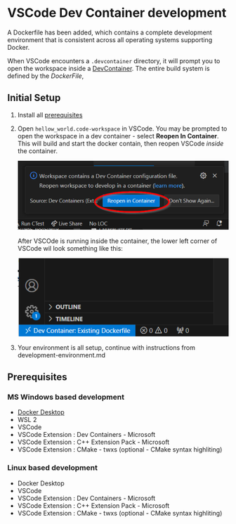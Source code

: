 # VSCode Dev Container development

A Dockerfile has been added, which contains a complete development environment that is consistent across all operating systems supporting Docker.

When VSCode encounters a `.devcontainer` directory, it will prompt you to open the workspace inside a [DevContainer](https://code.visualstudio.com/docs/devcontainers/containers).  The entire build system is defined by the *DockerFile*, 

## Initial Setup
1. Install all [prerequisites](##prerequisites)
2. Open `hellow_world.code-workspace` in VSCode.  You may be prompted to open the workspace in a dev container - select **Reopen In Container**.  This will build and start the docker contain, then reopen VSCode *inside* the container. 

    ![Alt text](images/dev_container_prompt.png)

    After VSCOde is running inside the container, the lower left corner of VSCode wil look something like this:

    ![Alt text](images/env_devContainer.png)
3. Your environment is all setup, continue with instructions from development-environment.md

## Prerequisites

### MS Windows based development

* [Docker Desktop](https://www.docker.com/products/docker-desktop/)
* WSL 2
* VSCode
* VSCode Extension : Dev Containers - Microsoft
* VSCode Extension : C++ Extension Pack - Microsoft
* VSCode Extension : CMake - twxs (optional - CMake syntax highliting)

### Linux based development
* Docker Desktop
* VSCode
* VSCode Extension : Dev Containers - Microsoft
* VSCode Extension : C++ Extension Pack - Microsoft
* VSCode Extension : CMake - twxs (optional - CMake syntax highliting)